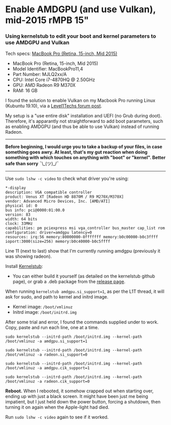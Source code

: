 # Enable AMDGPU (and use Vulkan), mid-2015 rMPB 15"

### Using kernelstub to edit your boot and kernel parameters to use AMDGPU and Vulkan

Tech specs: [MacBook Pro (Retina, 15-inch, Mid 2015)](https://support.apple.com/kb/SP719)
* MacBook Pro (Retina, 15-inch, Mid 2015)
* Model Identifier: MacBookPro11,4
* Part Number: MJLQ2xx/A
* CPU: Intel Core i7-4870HQ @ 2.50GHz
* GPU: AMD Radeon R9 M370X
* RAM: 16 GB


I found the solution to enable Vulkan on my Macbook Pro running Linux (Kubuntu 19.10), via a [Level1Techs forum post](https://forum.level1techs.com/t/vulkan-with-amds-gcn-1-0/131427/32).

My setup is a "use entire disk" installation and UEFI (no Grub during doot). Therefore, it's apparantly not straightforward to add boot parameters, such as enabling AMDGPU (and thus be able to use Vulkan) instead of running Radeon.

_____

**Before beginning, I would urge you to take a backup of your files, in case something goes awry. At least, that's my gut reaction when doing something with which touches on anything with "boot" or "kernel". Better safe than sorry** ¯\\\_(ツ)\_/¯

_____

Use `sudo lshw -c video` to check what driver you're using:

    *-display                 
    description: VGA compatible controller
    product: Venus XT [Radeon HD 8870M / R9 M270X/M370X]
    vendor: Advanced Micro Devices, Inc. [AMD/ATI]
    physical id: 0
    bus info: pci@0000:01:00.0
    version: 83
    width: 64 bits
    clock: 33MHz
    capabilities: pm pciexpress msi vga_controller bus_master cap_list rom
    configuration: driver=amdgpu latency=0
    resources: irq:56 memory:80000000-8fffffff memory:b0c00000-b0c3ffff ioport:3000(size=256) memory:b0c40000-b0c5ffff

Line 11 (next to last) show that I'm currently running amdgpu (previously it was showing radeon).

Install [Kernelstub](https://github.com/isantop/kernelstub):

* You can either build it yourself (as detailed on the kernelstub github page), or grab a .deb package from the [release page](https://github.com/isantop/kernelstub/releases).

When running `kernelstub amdgpu.si_support=1`, as per the L1T thread, it will ask for sudo, and path to kernel and initrd image.

* Kernel image: `/boot/vmlinuz`
* Initrd image: `/boot/initrd.img`

After some trial and error, I found the commands supplied under to work. Copy, paste and run each line, one at a time.

`sudo kernelstub --initrd-path /boot/initrd.img --kernel-path /boot/vmlinuz -a amdgpu.si_support=1`

`sudo kernelstub --initrd-path /boot/initrd.img --kernel-path /boot/vmlinuz -a radeon.si_support=0`

`sudo kernelstub --initrd-path /boot/initrd.img --kernel-path /boot/vmlinuz -a amdgpu.cik_support=1`

`sudo kernelstub --initrd-path /boot/initrd.img --kernel-path /boot/vmlinuz -a radeon.cik_support=0`

**Reboot.** When I rebooted, it somehow crapped out when starting over, ending up with just a black screen. It might have been just me being impatient, but I just held down the power button, forcing a shutdown, then turning it on again when the Apple-light had died.

Run `sudo lshw -c video` again to see if it worked.
